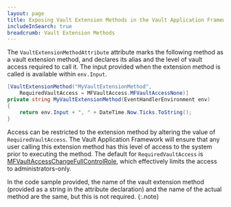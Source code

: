 ```yaml
---
layout: page
title: Exposing Vault Extension Methods in the Vault Application Framework
includeInSearch: true
breadcrumb: Vault Extension Methods
---
```


The `VaultExtensionMethodAttribute` attribute marks the following method as a vault extension method, and declares its alias and the level of vault access required to call it.  The input provided when the extension method is called is available within `env.Input`.

```csharp
[VaultExtensionMethod("MyVaultExtensionMethod",
	RequiredVaultAccess = MFVaultAccess.MFVaultAccessNone)]
private string MyVaultExtensionMethod(EventHandlerEnvironment env)
{
	return env.Input + ", " + DateTime.Now.Ticks.ToString();
}
```

Access can be restricted to the extension method by altering the value of `RequiredVaultAccess`.  The Vault Application Framework will ensure that any user calling this extension method has this level of access to the system prior to executing the method.  The default for `RequiredVaultAccess` is [MFVaultAccessChangeFullControlRole](https://www.m-files.com/api/documentation/latest/index.html#MFilesAPI~MFVaultAccess.html), which effectively limits the access to administrators-only.

In the code sample provided, the name of the vault extension method (provided as a string in the attribute declaration) and the name of the actual method are the same, but this is not required.
{:.note}

